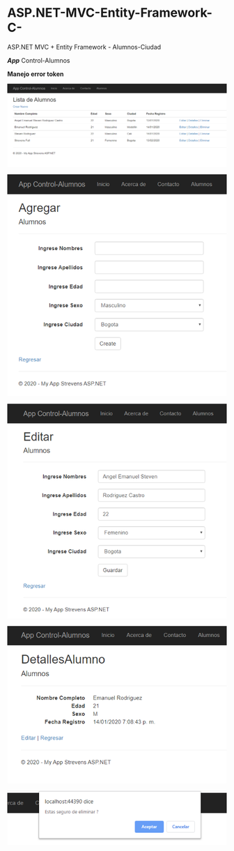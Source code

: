 # ASP.NET-MVC-Entity-Framework-C-
ASP.NET MVC + Entity Framework - Alumnos-Ciudad

***App***
Control-Alumnos

**Manejo error token**
<p align="center">
  <img src="https://github.com/llStrevensll/ASP.NET-MVC-Entity-Framework-C-/blob/master/images-git/app1.PNG?raw=true" alt="app1"/>
</p>

<p align="center">
  <img src="https://github.com/llStrevensll/ASP.NET-MVC-Entity-Framework-C-/blob/master/images-git/app2.PNG?raw=true" alt="app2"/>
</p>

<p align="center">
  <img src="https://github.com/llStrevensll/ASP.NET-MVC-Entity-Framework-C-/blob/master/images-git/app3.PNG?raw=true" alt="app3"/>
</p>

<p align="center">
  <img src="https://github.com/llStrevensll/ASP.NET-MVC-Entity-Framework-C-/blob/master/images-git/app4.PNG?raw=true" alt="app4"/>
</p>

<p align="center">
  <img src="https://github.com/llStrevensll/ASP.NET-MVC-Entity-Framework-C-/blob/master/images-git/app5.PNG?raw=true" alt="app5"/>
</p>
